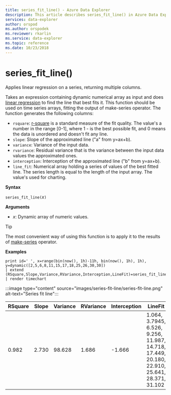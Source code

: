 ```yaml
---
title: series_fit_line() - Azure Data Explorer
description: This article describes series_fit_line() in Azure Data Explorer.
services: data-explorer
author: orspod
ms.author: orspodek
ms.reviewer: rkarlin
ms.service: data-explorer
ms.topic: reference
ms.date: 10/23/2018
---
```

# series_fit_line()

Applies linear regression on a series, returning multiple columns.  

Takes an expression containing dynamic numerical array as input and does [linear regression](https://en.wikipedia.org/wiki/Line_fitting) to find the line that best fits it. This function should be used on time series arrays, fitting the output of make-series operator. The function generates the following columns:
* `rsquare`: [r-square](https://en.wikipedia.org/wiki/Coefficient_of_determination) is a standard measure of the fit quality. The value's a number in the range [0-1], where 1 - is the best possible fit, and 0 means the data is unordered and doesn't fit any line. 
* `slope`: Slope of the approximated line ("a" from y=ax+b).
* `variance`: Variance of the input data.
* `rvariance`: Residual variance that is the variance between the input data values the approximated ones.
* `interception`: Interception of the approximated line ("b" from y=ax+b).
* `line_fit`: Numerical array holding a series of values of the best fitted line. The series length is equal to the length of the input array. The value's used for charting.

**Syntax**

`series_fit_line(`*x*`)`

**Arguments**

* *x*: Dynamic array of numeric values.

> [!TIP]
> The most convenient way of using this function is to apply it to the results of [make-series](make-seriesoperator.md) operator.

**Examples**

<!-- csl: https://help.kusto.windows.net:443/Samples -->
```kusto
print id=' ', x=range(bin(now(), 1h)-11h, bin(now(), 1h), 1h), y=dynamic([2,5,6,8,11,15,17,18,25,26,30,30])
| extend (RSquare,Slope,Variance,RVariance,Interception,LineFit)=series_fit_line(y)
| render timechart
```

:::image type="content" source="images/series-fit-line/series-fit-line.png" alt-text="Series fit line":::

| RSquare | Slope | Variance | RVariance | Interception | LineFit                                                                                     |
|---------|-------|----------|-----------|--------------|---------------------------------------------------------------------------------------------|
| 0.982   | 2.730 | 98.628   | 1.686     | -1.666       | 1.064, 3.7945, 6.526, 9.256, 11.987, 14.718, 17.449, 20.180, 22.910, 25.641, 28.371, 31.102 |
